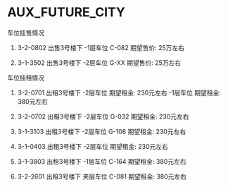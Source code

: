 # AUX_FUTURE_CITY
车位挂售情况

1. 3-2-0802 出售3号楼下 -1层车位 C-082 期望售价: 25万左右

2. 3-1-3502 出售3号楼下 -2层车位 G-XX 期望售价: 25万左右




车位挂租情况

1. 3-2-0701 出租3号楼下 -2层车位 期望租金: 230元左右
                       -1层车位 期望租金: 380元左右

2. 3-2-0702 出租3号楼下 -2层车位 G-032 期望租金: 230元左右

3. 3-1-3103 出租3号楼下 -2层车位 G-108 期望租金: 230元左右

4. 3-1-0403 出租3号楼下 -2层车位 期望租金: 230元左右

5. 3-1-3803 出租3号楼下 -1层车位 C-164 期望租金: 380元左右

6. 3-2-2601 出租3号楼下 夹层车位 C-081 期望租金: 380元左右


